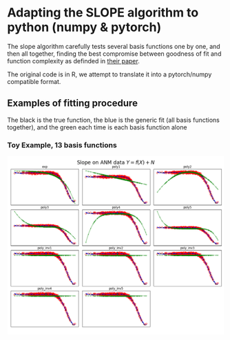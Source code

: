 # Adapting the SLOPE algorithm to python (numpy & pytorch)

The slope algorithm carefully tests several basis functions one by one,
and then all together, finding the best compromise between goodness of fit and
function complexity as definded in [their paper](https://arxiv.org/pdf/1709.08915.pdf).

The original code is in R, we attempt to translate it into a pytorch/numpy compatible format.

## Examples of fitting procedure
The black is the true function, the blue is the generic fit (all basis functions together),
and the green each time is each basis function alone
### Toy Example, 13 basis functions

![](./slope_n_func_eq_13_two.png?raw=true)
